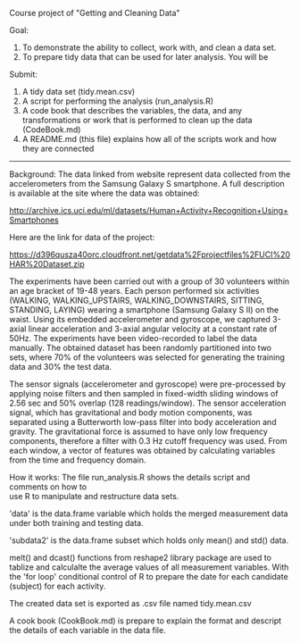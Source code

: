 Course project of "Getting and Cleaning Data"

Goal: 
1) To demonstrate the ability to collect, work with, and clean 
   a data set. 
2) To prepare tidy data that can be used for later analysis. You 
   will be 

Submit: 
1) A tidy data set (tidy.mean.csv) 
2) A script for performing the analysis (run_analysis.R)
3) A code book that describes the variables, the data, and any 
   transformations or work that is performed to clean up the data 
   (CodeBook.md)
4) A README.md (this file) explains how all of the scripts work 
   and how they are connected 
------------------------------------------------------------------

Background:
The data linked from website represent data collected from the accelerometers from the Samsung Galaxy S smartphone. A full description is available at the site where the data was obtained:

http://archive.ics.uci.edu/ml/datasets/Human+Activity+Recognition+Using+Smartphones

Here are the link for data of the project:

https://d396qusza40orc.cloudfront.net/getdata%2Fprojectfiles%2FUCI%20HAR%20Dataset.zip 


The experiments have been carried out with a group of 30 volunteers within an age bracket of 19-48 years. Each person performed six activities (WALKING, WALKING_UPSTAIRS, WALKING_DOWNSTAIRS, SITTING, STANDING, LAYING) wearing a smartphone (Samsung Galaxy S II) on the waist. Using its embedded accelerometer and gyroscope, we captured 3-axial linear acceleration and 3-axial angular velocity at a constant rate of 50Hz. The experiments have been video-recorded to label the data manually. The obtained dataset has been randomly partitioned into two sets, where 70% of the volunteers was selected for generating the training data and 30% the test data. 

The sensor signals (accelerometer and gyroscope) were pre-processed by applying noise filters and then sampled in fixed-width sliding windows of 2.56 sec and 50% overlap (128 readings/window). The sensor acceleration signal, which has gravitational and body motion components, was separated using a Butterworth low-pass filter into body acceleration and gravity. The gravitational force is assumed to have only low frequency components, therefore a filter with 0.3 Hz cutoff frequency was used. From each window, a vector of features was obtained by calculating variables from the time and frequency domain.  

How it works:
The file run_analysis.R shows the details script and comments on how to  
use R to manipulate and restructure data sets.

'data' is the data.frame variable which holds the merged measurement data under both training and testing data.

'subdata2' is the data.frame subset which holds only mean() and std() data.

melt() and dcast() functions from reshape2 library package are used to tablize and calculalte the average values of all measurement variables. With the 'for loop' conditional control of R to prepare the date for each candidate (subject) for each activity.

The created data set is exported as .csv file named tidy.mean.csv

A cook book (CookBook.md) is prepare to explain the format and descript the details of each variable in the data file.
